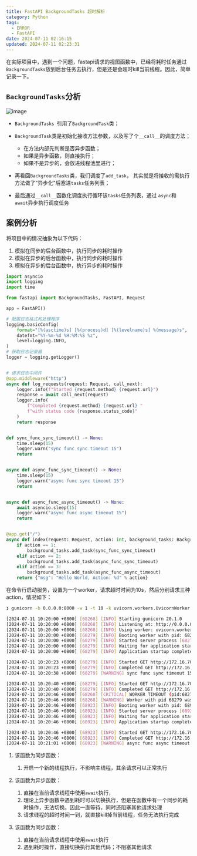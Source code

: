 ```yaml
---
title: FastAPI BackgroundTasks 超时解析
category: Python
tags:
  - ERROR
  - FastAPI
date: 2024-07-11 02:16:15
updated: 2024-07-11 02:23:31
---
```

在实际项目中，遇到一个问题，fastapi请求的视图函数中，已经将耗时任务通过`BackgroundTasks`​放到后台任务去执行，但是还是会超时kill当前线程。因此，简单记录一下。

## `BackgroundTasks`​分析

​![image](https://jsd.vxo.im/gh/bookandmusic/static/image/2024-11/21f46a00722a418ad11eb91fd8673dc7.png)​

* `BackgroundTasks `​引用了`BackgroundTask`​类；
* ​`BackgroundTask`​类是初始化接收方法参数，以及写了个`__call__`​的调度方法；

  * 在方法内部先判断是否异步函数；
  * 如果是异步函数，则直接执行；
  * 如果不是异步的，会放进线程池里进行；
* 再看回`BackgroundTasks`​类，我们调度了`add_task`​， 其实就是将接收的需执行方法做了"异步化"后塞进`tasks`​任务列表；
* 最后通过`__call__`​函数化调度执行循环该`tasks`​任务列表，通过 `async`​和 `await`​异步执行调度任务

## 案例分析

将项目中的情况抽象为以下代码：

1. 模拟在同步的后台函数中，执行同步的耗时操作
2. 模拟在异步的后台函数中，执行同步的耗时操作
3. 模拟在异步的后台函数中，执行异步的耗时操作

```python
import asyncio
import logging
import time

from fastapi import BackgroundTasks, FastAPI, Request

app = FastAPI()

# 配置日志格式和处理程序
logging.basicConfig(
    format="[%(asctime)s] [%(process)d] [%(levelname)s] %(message)s",
    datefmt="%Y-%m-%d %H:%M:%S %z",
    level=logging.INFO,
)
# 获取日志记录器
logger = logging.getLogger()


# 请求日志中间件
@app.middleware("http")
async def log_requests(request: Request, call_next):
    logger.info(f"Started {request.method} {request.url}")
    response = await call_next(request)
    logger.info(
        f"Completed {request.method} {request.url} "
        f"with status code {response.status_code}"
    )
    return response


def sync_func_sync_timeout() -> None:
    time.sleep(15)
    logger.warn("sync func sync timeout 15")
    return


async def async_func_sync_timeout() -> None:
    time.sleep(15)
    logger.warn("async func sync timeout 15")
    return


async def async_func_async_timeout() -> None:
    await asyncio.sleep(15)
    logger.warn("async func async timeout 15")
    return


@app.get("/")
async def index(request: Request, action: int, background_tasks: BackgroundTasks):
    if action == 1:
        background_tasks.add_task(sync_func_sync_timeout)
    elif action == 2:
        background_tasks.add_task(async_func_sync_timeout)
    elif action == 3:
        background_tasks.add_task(async_func_async_timeout)
    return {"msg": "Hello World, Action: %d" % action}

```

在命令行启动服务，设置为一个worker，请求超时时间为10s，然后分别请求三种action，情况如下：

```bash
❯ gunicorn -b 0.0.0.0:8000 -w 1 -t 10 -k uvicorn.workers.UvicornWorker main:app

[2024-07-11 10:20:00 +0800] [68268] [INFO] Starting gunicorn 20.1.0
[2024-07-11 10:20:00 +0800] [68268] [INFO] Listening at: http://0.0.0.0:8000 (68268)
[2024-07-11 10:20:00 +0800] [68268] [INFO] Using worker: uvicorn.workers.UvicornWorker
[2024-07-11 10:20:00 +0800] [68279] [INFO] Booting worker with pid: 68279
[2024-07-11 10:20:00 +0800] [68279] [INFO] Started server process [68279]
[2024-07-11 10:20:00 +0800] [68279] [INFO] Waiting for application startup.
[2024-07-11 10:20:00 +0800] [68279] [INFO] Application startup complete.

[2024-07-11 10:20:23 +0800] [68279] [INFO] Started GET http://172.16.70.150:8000/?action=1
[2024-07-11 10:20:23 +0800] [68279] [INFO] Completed GET http://172.16.70.150:8000/?action=1 with status code 200
[2024-07-11 10:20:38 +0800] [68279] [WARNING] sync func sync timeout 15

[2024-07-11 10:20:40 +0800] [68279] [INFO] Started GET http://172.16.70.150:8000/?action=2
[2024-07-11 10:20:40 +0800] [68279] [INFO] Completed GET http://172.16.70.150:8000/?action=2 with status code 200
[2024-07-11 10:20:46 +0800] [68268] [CRITICAL] WORKER TIMEOUT (pid:68279)
[2024-07-11 10:20:46 +0800] [68268] [WARNING] Worker with pid 68279 was terminated due to signal 6
[2024-07-11 10:20:46 +0800] [68923] [INFO] Booting worker with pid: 68923
[2024-07-11 10:20:46 +0800] [68923] [INFO] Started server process [68923]
[2024-07-11 10:20:46 +0800] [68923] [INFO] Waiting for application startup.
[2024-07-11 10:20:46 +0800] [68923] [INFO] Application startup complete.

[2024-07-11 10:20:46 +0800] [68923] [INFO] Started GET http://172.16.70.150:8000/?action=3
[2024-07-11 10:20:46 +0800] [68923] [INFO] Completed GET http://172.16.70.150:8000/?action=3 with status code 200
[2024-07-11 10:21:01 +0800] [68923] [WARNING] async func async timeout 15
```

1. 该函数为同步函数：

    1. 开启一个新的线程执行，不影响主线程，其余请求可以正常执行
2. 该函数为异步函数：

    1. 直接在当前请求线程中使用`await`​执行，
    2. 理论上异步函数中遇到耗时可以切换执行，但是在函数中有一个同步的耗时操作，无法切换。因此一直等待，同时还阻塞其他请求处理
    3. 请求线程的超时时间一到，就直接kill掉当前线程，任务无法执行完成
3. 该函数为同步函数：

    1. 直接在当前请求线程中使用`await`​执行
    2. 遇到耗时操作，直接切换执行其他代码；不阻塞其他请求
